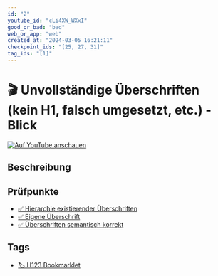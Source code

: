 ```yaml
---
id: "2"
youtube_id: "cLi4XW_WXxI"
good_or_bad: "bad"
web_or_app: "web"
created_at: "2024-03-05 16:21:11"
checkpoint_ids: "[25, 27, 31]"
tag_ids: "[1]"
---
```


# 🎬 Unvollständige Überschriften (kein H1, falsch umgesetzt, etc.) - Blick

[![Auf YouTube anschauen](https://img.youtube.com/vi/cLi4XW_WXxI/sddefault.jpg)](https://youtu.be/cLi4XW_WXxI)

## Beschreibung



## Prüfpunkte

- [✅ Hierarchie existierender Überschriften](/de/wcag/1.3.1a-ueberschriften-struktur/hierarchie-existierender-ueberschriften)
- [✅ Eigene Überschrift](/de/wcag/1.3.1a-ueberschriften-struktur/eigene-ueberschrift)
- [✅ Überschriften semantisch korrekt](/de/wcag/1.3.1a-ueberschriften-struktur/ueberschriften-semantisch-korrekt)

## Tags

- [🏷️ H123 Bookmarklet](/de/tags/h123-bookmarklet)
